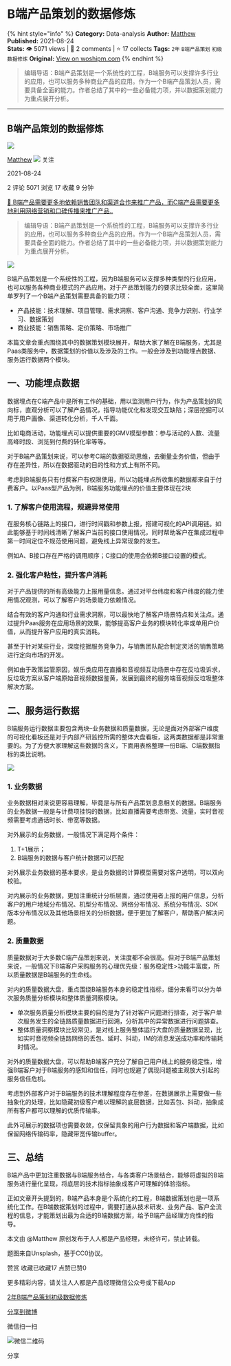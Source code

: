 # B端产品策划的数据修炼
{% hint style="info" %}
**Category:** Data-analysis
**Author:** [Matthew](https://www.woshipm.com/u/150672)
**Published:** 2021-08-24  
**Stats:** 👁️ 5071 views | 💬 2 comments | ⭐ 17 collects
**Tags:** `2年` `B端产品策划` `初级` `数据修炼`
**Original:** [View on woshipm.com](https://www.woshipm.com/data-analysis/5092412.html)
{% endhint %}
> 编辑导语：B端产品策划是一个系统性的工程，B端服务可以支撑许多行业的应用，也可以服务多种商业产品的应用。作为一个B端产品策划人员，需要具备全面的能力。作者总结了其中的一些必备能力项，并以数据策划能力为重点展开分析。

---

## B端产品策划的数据修炼

[![](https://static.woshipm.com/PM_U_201610_20161011231919_9917.jpg?imageView2/1/w/72/h/72/q/100)](https://www.woshipm.com/u/150672)

[Matthew](https://www.woshipm.com/u/150672) ![](https://static.woshipm.com/tag/1101_1@2x.png) 关注

2021-08-24

2 评论 5071 浏览 17 收藏 9 分钟

[🔗 B端产品需要更多地依赖销售团队和渠道合作来推广产品，而C端产品需要更多地利用网络营销和口碑传播来推广产品..](https://ke.qidianla.com/courses/bcpm)

> 编辑导语：B端产品策划是一个系统性的工程，B端服务可以支撑许多行业的应用，也可以服务多种商业产品的应用。作为一个B端产品策划人员，需要具备全面的能力。作者总结了其中的一些必备能力项，并以数据策划能力为重点展开分析。

![](https://image.woshipm.com/wp-files/2021/08/eLah0apqndTIGbQt0NXT.jpg)

B端产品策划是一个系统性的工程，因为B端服务可以支撑多种类型的行业应用，也可以服务各种商业模式的产品应用。对于产品策划能力的要求比较全面，这里简单罗列了一个B端产品策划需要具备的能力项：

*   产品技能：技术理解、项目管理、需求洞察、客户沟通、竞争力识别、行业学习、数据策划
*   商业技能：销售策略、定价策略、市场推广

本篇文章会重点围绕其中的数据策划模块展开，帮助大家了解在B端服务，尤其是Paas类服务中，数据策划的价值以及涉及的工作。一般会涉及到功能埋点数据、服务运行数据两个模块。

## 一、功能埋点数据

数据埋点在C端产品中是所有工作的基础，用以监测用户行为，作为产品策划的风向标，直观分析可以了解产品情况，指导功能优化和发现交互缺陷；深层挖掘可以用于用户画像、渠道转化分析，千人千面。

比如电商活动，功能埋点可以提供重要的GMV模型参数：参与活动的人数、流量高峰时段、浏览到付费的转化率等等。

对于B端产品策划来说，可以参考C端的数据驱动思维，去衡量业务价值，但由于存在差异性，所以在数据驱动的目的性和方式上有所不同。

考虑到B端服务只有付费客户有权限使用，所以功能埋点所收集的数据都来自于付费客户。以Paas型产品为例，B端服务功能埋点的价值主要体现在2块

### 1\. 了解客户使用流程，规避异常使用

在服务核心链路上的接口，进行时间戳和参数上报，搭建可视化的API调用链。如此能够基于时间线清晰了解客户当前的接口使用情况，同时帮助客户在集成过程中第一时间定位不规范使用问题，避免线上异常现象的发生。

例如A、B接口存在严格的调用顺序；C接口的使用会依赖B接口设置的模式。

### 2\. 强化客户粘性，提升客户消耗

对于产品提供的所有高级能力上报用量信息。通过对平台纬度和客户纬度的能力使用情况观测，可以了解客户的场景能力依赖情况。

结合有效的客户沟通和行业需求洞察，可以最快地了解客户场景特点和关注点。通过提升Paas服务在应用场景的效果，能够提高客户业务的模块转化率或单用户价值，从而提升客户应用的真实消耗。

甚至于针对某些行业，深度挖掘服务竞争力，与销售团队配合制定灵活的销售策略进行定向市场的开发。

例如由于政策监管原因，娱乐类应用在直播和音视频互动场景中存在反垃圾诉求，反垃圾方案从客户端原始音视频数据鉴黄，发展到最终的服务端音视频反垃圾整体解决方案。

## 二、服务运行数据

B端服务运行数据主要包含两块–业务数据和质量数据，无论是面对外部客户维度的可视化看板还是对于内部产研监控所需的整体大盘看板，这两类数据都是非常重要的。为了方便大家理解这些数据的含义，下面用表格整理一份B端、C端数据指标的类比说明。

![](https://image.woshipm.com/wp-files/2021/08/cv45MCUJLhb3xCpNsi3r.png)

### 1\. 业务数据

业务数据相对来说更容易理解，毕竟是与所有产品策划息息相关的数据。B端服务的业务数据一般是与计费项挂钩的数据，比如直播需要考虑带宽、流量，实时音视频需要考虑通话时长、带宽等数据。

对外展示的业务数据，一般情况下满足两个条件：

1.  T+1展示；
2.  B端服务的数据与客户统计数据可以匹配

对外展示业务数据的基本要求，是业务数据的计算模型需要对客户透明，可以双向校验。

对内展示的业务数据，更加注重统计分析层面，通过使用者上报的用户信息，分析客户的用户地域分布情况、机型分布情况、网络分布情况、系统分布情况、SDK版本分布情况以及其他场景相关的分析数据，便于更加了解客户，帮助客户解决问题。

### 2\. 质量数据

质量数据对于大多数C端产品策划来说，关注度都不会很高。但对于B端产品策划来说，一般情况下B端客户采购服务的心理优先级：服务稳定性>功能丰富度，所以质量数据是B端服务的生命线。

对内的质量数据大盘，重点围绕B端服务本身的稳定性指标，细分来看可以分为单次服务质量分析模块和整体质量洞察模块。

*   单次服务质量分析模块主要的目的是为了针对客户问题进行排查，对于客户单次服务发生的全链路质量数据进行回溯，分析其中的异常数据进行问题排查。
*   整体质量洞察模块比较常见，是对线上服务整体运行大盘的质量数据呈现，比如实时音视频全链路网络的丢包、延时、抖动，IM的消息发送成功率和传输耗时情况。

对外的质量数据大盘，可以帮助B端客户充分了解自己用户线上的服务稳定性，增强B端客户对于B端服务的感知和信任，同时也规避了偶现问题被主观放大引起的服务信任危机。

考虑到外部客户对于B端服务的技术理解程度存在参差，在数据展示上需要做一些抽象化的处理，比如隐藏初级客户难以理解的底层数据，比如丢包、抖动，抽象成所有客户都可以理解的优质传输率。

此外可展示的数据项也需要收敛，仅保留具象的用户行为数据和客户端数据，比如保留网络传输码率，隐藏带宽传输buffer。

## 三、总结

B端产品中更加注重数据与B端服务结合，与各类客户场景结合，能够将虚拟的B端服务进行量化呈现，将底层的技术指标抽象成客户可理解的体验指标。

正如文章开头提到的，B端产品本身是个系统化的工程，B端数据策划也是一项系统化工作。在B端数据策划的过程中，需要打通从技术研发、业务产品、客户全流程的信息，才能策划出最为合适的B端数据方案，给予B端产品经理方向性的指导。

本文由 @Matthew 原创发布于人人都是产品经理，未经许可，禁止转载。

题图来自Unsplash，基于CC0协议。

赞赏 收藏已收藏17 点赞已赞0

更多精彩内容，请关注人人都是产品经理微信公众号或下载App

[2年](https://www.woshipm.com/tag/2%e5%b9%b4)[B端产品策划](https://www.woshipm.com/tag/b%e7%ab%af%e4%ba%a7%e5%93%81%e7%ad%96%e5%88%92)[初级](https://www.woshipm.com/tag/%e5%88%9d%e7%ba%a7)[数据修炼](https://www.woshipm.com/tag/%e6%95%b0%e6%8d%ae%e4%bf%ae%e7%82%bc)

[分享到微博](https://service.weibo.com/share/share.php?appkey=2775287854&title=B端产品策划的数据修炼&url=https://www.woshipm.com/data-analysis/5092412.html&pic=https://image.woshipm.com/wp-files/2021/08/eLah0apqndTIGbQt0NXT.jpg)

微信扫一扫

![微信二维码](https://api.pwmqr.com/qrcode/create/?url=https://www.woshipm.com/data-analysis/5092412.html)

分享